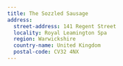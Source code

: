 ```yaml
---
title: The Sozzled Sausage
address:
  street-address: 141 Regent Street
  locality: Royal Leamington Spa
  region: Warwickshire
  country-name: United Kingdom
  postal-code: CV32 4NX
---
```

